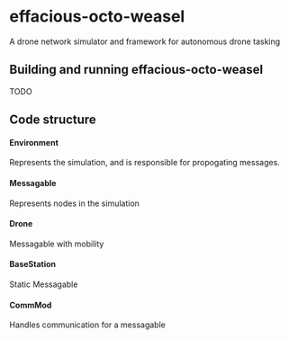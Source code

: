 # effacious-octo-weasel
A drone network simulator and framework for autonomous drone tasking

## Building and running effacious-octo-weasel
TODO

## Code structure
#### Environment
Represents the simulation, and is responsible for propogating messages.

#### Messagable
Represents nodes in the simulation

#### Drone
Messagable with mobility

#### BaseStation
Static Messagable

#### CommMod
Handles communication for a messagable
